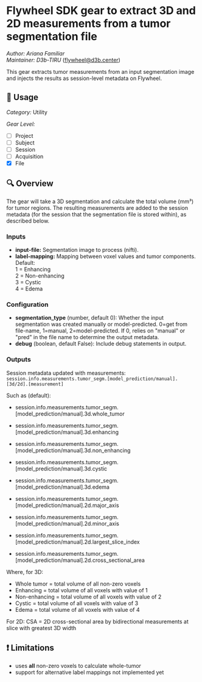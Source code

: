 # Flywheel SDK gear to extract 3D and 2D measurements from a tumor segmentation file

_Author: Ariana Familiar_  
_Maintainer: D3b-TIRU_ (<flywheel@d3b.center>)

This gear extracts tumor measurements from an input segmentation image and injects the results as session-level metadata on Flywheel.

## :floppy_disk: Usage

_Category:_ Utility

_Gear Level:_

- [ ] Project
- [ ] Subject
- [ ] Session
- [ ] Acquisition
- [X] File

## :mag: Overview

The gear will take a 3D segmentation and calculate the total volume (mm³) for tumor regions. The resulting measurements are added to the session metadata (for the session that the segmentation file is stored within), as described below.

### Inputs

* __input-file:__ Segmentation image to process (nifti).
* __label-mapping:__ Mapping between voxel values and tumor components.   
    Default:  
        1 = Enhancing  
        2 = Non-enhancing  
        3 = Cystic  
        4 = Edema  

### Configuration

* __segmentation_type__ (number, default 0): Whether the input segmentation was created manually or model-predicted. 0=get from file-name, 1=manual, 2=model-predicted. If 0, relies on "manual" or "pred" in the file name to determine the output metadata.
* __debug__ (boolean, default False): Include debug statements in output.

### Outputs

Session metadata updated with measurements: `session.info.measurements.tumor_segm.[model_prediction/manual].[3d/2d].[measurement]`

Such as (default):

- session.info.measurements.tumor_segm.[model_prediction/manual].3d.whole_tumor
- session.info.measurements.tumor_segm.[model_prediction/manual].3d.enhancing
- session.info.measurements.tumor_segm.[model_prediction/manual].3d.non_enhancing
- session.info.measurements.tumor_segm.[model_prediction/manual].3d.cystic
- session.info.measurements.tumor_segm.[model_prediction/manual].3d.edema

- session.info.measurements.tumor_segm.[model_prediction/manual].2d.major_axis
- session.info.measurements.tumor_segm.[model_prediction/manual].2d.minor_axis
- session.info.measurements.tumor_segm.[model_prediction/manual].2d.largest_slice_index
- session.info.measurements.tumor_segm.[model_prediction/manual].2d.cross_sectional_area

Where, for 3D:
- Whole tumor = total volume of all non-zero voxels
- Enhancing = total volume of all voxels with value of 1
- Non-enhancing = total volume of all voxels with value of 2
- Cystic = total volume of all voxels with value of 3
- Edema = total volume of all voxels with value of 4

For 2D:
CSA = 2D cross-sectional area by bidirectional measurements at slice with greatest 3D width


## :exclamation: Limitations

- uses __all__ non-zero voxels to calculate whole-tumor
- support for alternative label mappings not implemented yet
